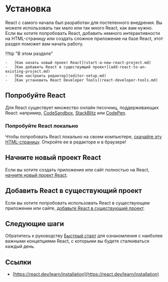 # Установка

React с самого начала был разработан для постепенного внедрения. Вы можете использовать так мало или так много React, как вам нужно. Если вы хотите попробовать React, добавить немного интерактивности на HTML-страницу или создать сложное приложение на базе React, этот раздел поможет вам начать работу.

!!!tip "В этом разделе"

    -   [Как начать новый проект React](start-a-new-react-project.md)
    -   [Как добавить React в существующий проект](add-react-to-an-existing-project.md)
    -   [Как настроить редактор](editor-setup.md)
    -   [Как установить React Developer Tools](react-developer-tools.md)

## Попробуйте React

Для React существует множество онлайн песочниц, поддерживающих React: например, [CodeSandbox](https://codesandbox.io/s/new), [StackBlitz](https://stackblitz.com/fork/react) или [CodePen](https://codepen.io/pen?&editors=0010&layout=left&prefill_data_id=3f4569d1-1b11-4bce-bd46-89090eed5ddb).

### Попробуйте React локально

Чтобы попробовать React локально на своем компьютере, [скачайте эту HTML-страницу](https://gist.githubusercontent.com/gaearon/0275b1e1518599bbeafcde4722e79ed1/raw/db72dcbf3384ee1708c4a07d3be79860db04bff0/example.html). Откройте ее в редакторе и в браузере!

## Начните новый проект React

Если вы хотите создать приложение или сайт полностью на React, [начните новый проект React](start-a-new-react-project.md).

## Добавить React в существующий проект

Если вы хотите попробовать использовать React в существующем приложении или сайте, [добавьте React в существующий проект](add-react-to-an-existing-project.md).

## Следующие шаги

Обратитесь к руководству [Быстрый старт](index.md) для ознакомления с наиболее важными концепциями React, с которыми вы будете сталкиваться каждый день.

## Ссылки

-   [https://react.dev/learn/installation](https://react.dev/learn/installation)
